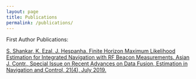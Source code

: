 ```yaml
---
layout: page
title: Publications
permalink: /publications/
---
```

First Author Publications:

[S. Shankar, K. Ezal, J. Hespanha. Finite Horizon Maximum Likelihood Estimation for Integrated Navigation with RF Beacon Measurements. Asian J. Contr., Special Issue on Recent Advances on Data Fusion, Estimation in Navigation and Control, 21(4), July 2019.](https://www.ece.ucsb.edu/~hespanha/published/AJC19_Paper__Copy_.pdf)